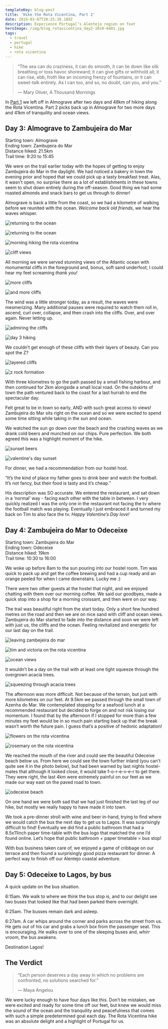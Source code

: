 ```yaml
---
templateKey: blog-post
title: 'Hike the Rota Vicentina, Part 2'
date: 2019-03-07T20:25:38.189Z
description: Experience Portugal’s Alentejo region on foot
heroImage: /img/blog_rotavicentina_day2-16x9-6401.jpg
tags:
  - travel
  - portugal
  - hike
  - rota vicentina
---
```

> “The sea can do craziness, it can do smooth, it can lie down like silk breathing or toss havoc shoreward; it can give gifts or withhold all; it can rise, ebb, froth like an incoming frenzy of fountains, or it can sweet-talk entirely. As I can too, and so, no doubt, can you, and you.” 
>
> ― Mary Oliver, A Thousand Mornings

In [Part 1](https://www.timandvictoria.com/blog/2019-02-28-hike-the-rota-vicentina-part-1/) we left off in Almograve after two days and 48km of hiking along the Rota Vicentina. Part 2 picks back up in Almograve for two more days and 41km of tranquility and ocean views.

## Day 3: Almograve to Zambujeira do Mar

Starting town: Almograve\
Ending town: Zambujeira do Mar\
Distance hiked: 21.5km\
Trail time: 9:20 to 15:45

We were on the trail earlier today with the hopes of getting to enjoy Zambujeira do Mar in the daylight. We had noticed a bakery in town the evening prior and hoped that we could pick up a tasty breakfast treat. Alas, it wasn’t open, no surprise there as a lot of establishments in these towns seem to shut down entirely during the off-season. Good thing we had some roasted almonds and snack bars to get us through to dinner!

Almograve is back a little from the coast, so we had a kilometre of walking before we reunited with the ocean. _Welcome back old friends_, we hear the waves whisper. 

![returning to the ocean](/img/blog_rotavicentina_day3-16x9-5069.jpg "returning to the ocean")

![returning to the ocean](/img/blog_rotavicentina_day3-16x9-5071.jpg "returning to the ocean")

![morning hiking the rota vicentina](/img/blog_rotavicentina_day3-16x9-6487.jpg "morning hiking the rota vicentina")

![cliff views](/img/blog_rotavicentina_day3-16x9-6455.jpg "cliff views")

All morning we were served stunning views of the Atlantic ocean with monumental cliffs in the foreground and, bonus, soft sand underfoot; I could hear my feet screaming _thank you!_

![more cliffs](/img/blog_rotavicentina_day3-16x9-6469.jpg " more cliffs")

![and more cliffs](/img/blog_rotavicentina_day3-16x9-6466.jpg "and more cliffs")

The wind was a little stronger today, as a result, the waves were mesmerizing. Many additional pauses were required to watch them roll in, ascend, curl over, collapse, and then crash into the cliffs. Over, and over again. Never letting up.

![admiring the cliffs](/img/blog_rotavicentina_day3-16x9-5075.jpg "admiring the cliffs")

![day 3 hiking](/img/blog_rotavicentina_day3-16x9-6506.jpg "day 3 hiking")

We couldn’t get enough of these cliffs with their layers of beauty. Can you spot the Z?

![layered cliffs](/img/blog_rotavicentina_day3-16x9-4577.jpg "layered cliffs")

![z rock formation](/img/blog_rotavicentina_day3-5x7-4568.jpg "z rock formation")

With three kilometres to go the path passed by a small fishing harbour, and then continued for 2km alongside a small local road. On the outskirts of town the path ventured back to the coast for a last hurrah to end the spectacular day.

Felt great to be in town so early, AND with such great access to views! Zambujeira do Mar sits right on the ocean and so we were excited to spend some time sitting while taking in the sun and ocean.

We watched the sun go down over the beach and the crashing waves as we drank cold beers and munched on our chips. Pure perfection. We both agreed this was a highlight moment of the hike. 

![sunset beers](/img/blog_rotavicentina_day3-5x7-5079.jpg "sunset beers")

![valentine's day sunset](/img/blog_rotavicentina_day3-5x7-4580.jpg "valentine's day sunset")

For dinner, we had a recommendation from our hostel host.

“It’s the kind of place my father goes to drink beer and watch the football. It’s not fancy, but their food is tasty and it’s cheap.”  

His description was SO accurate. We entered the restaurant, and sat down in a ‘normal’ way - facing each other with the table in between. I very quickly realized I was the only one in the restaurant not facing the tv where the football match was playing. Eventually I just embraced it and turned my back on Tim to also face the tv. _Happy Valentine’s Day love!_

## Day 4: Zambujeira do Mar to Odeceixe

Starting town: Zambujeira do Mar\
Ending town: Odeceixe\
Distance hiked: 19km\
Trail time: 10:30 to 16:00

We woke up before 8am to the sun pouring into our hostel room. Tim was quick to pack up and get the coffee brewing and had a cup ready and an orange peeled for when I came downstairs. Lucky me :)

There were two other guests at the hostel that night, and we enjoyed chatting with them over our morning coffee. We said our goodbyes, made a quick stop into a shop for a morning croissant, and then were on our way. 

The trail was beautiful right from the start today. Only a short few hundred metres on the road and then we are on nice sand with cliff and ocean views. Zambujeira do Mar started to fade into the distance and soon we were left with just us, the cliffs and the ocean. Feeling revitalized and energetic for our last day on the trail. 

![leaving zambejeira do mar](/img/blog_rotavicentina_day4-5x7-4595.jpg "leaving zambejeira do mar")

![tim and victoria on the rota vicentina](/img/blog_rotavicentina_day4-5x7-6519.jpg "tim and victoria on the rota vicentina")

![ocean views](/img/blog_rotavicentina_day4-16x9-57.jpg "ocean views")

It wouldn’t be a day on the trail with at least one tight squeeze through the overgrown acacia trees.

![squeezing through acacia trees](/img/blog_rotavicentina_day4-16x9-09.jpg "squeezing through acacia trees")

The afternoon was more difficult. Not because of the terrain, but just with more kilometres on our feet.  At 9.5km we passed through the small town of Azenha do Mar. We contemplated stopping for a seafood lunch at a recommended restaurant but decided to forge on and not risk losing our momentum. I found that by the afternoon if I stopped for more than a few minutes my feet would be in so much pain starting back up that the break wasn’t worth the future pain. I guess that’s a positive of hedonic adaptation! 

![flowers on the rota vicentina](/img/blog_rotavicentina_day4-16x9-12.jpg "flowers on the rota vicentina")

![rosemary on the rota vicentina](/img/blog_rotavicentina_day4-5x7-6525.jpg "rosemary on the rota vicentina")

We reached the mouth of the river and could see the beautiful Odeceixe beach below us. From here we could see the town further inland (you can't quite see it in the photo below), but had been warned by last nights hostel-mates that although it looked close, it would take f-o-r-e-v-e-r to get there. They were right, the last 4km were extremely painful on our feet as we made our way east on the paved road to town. 

![odeceixe beach](/img/blog_rotavicentina_day4-5x7-4657.jpg "odeceixe beach")

On one hand we were both sad that we had just finished the last leg of our hike, but mostly we really happy to have made it into town.

We took a pre-dinner stroll with wine and beer in-hand, trying to find where we would catch the bus the next day to get us to Lagos. It was surprisingly difficult to find! Eventually we did find a public bathroom that had a 8.5x11inch paper time-table with the bus logo that matched the one I’d found online. Let’s hope that public bathroom + paper timetable = bus stop! 

With bus business taken care of, we enjoyed a game of cribbage on our terrace and then found a surprisingly good pizza restaurant for dinner. A perfect way to finish off our Alentejo coastal adventure. 

## Day 5: Odeceixe to Lagos, by bus

A quick update on the bus situation.

6:15am. We walk to where we think the bus stop is, and to our delight see two buses that looked like that had been parked there overnight. 

6:25am. The busses remain dark and asleep. 

6:27am. A car whips around the corner and parks across the street from us. He gets out of his car and grabs a lunch box from the passenger seat. This is encouraging. He walks over to one of the sleeping buses and, _whirr vroom_, the bus awakens. 

Destination Lagos!

## The Verdict

> “Each person deserves a day away in which no problems are confronted, no solutions searched for.” 
>
> ― Maya Angelou

We were lucky enough to have four days like this. Don’t be mistaken, we were excited and ready for some time off our feet, but knew we would miss the sound of the ocean and the tranquility and peacefulness that comes with such a simple predetermined goal each day. The Rota Vicentina hike was an absolute delight and a highlight of Portugal for us.
